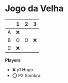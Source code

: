 # Jogo da Velha

|   | 1 | 2 | 3 |
|---|---|---|---|
| A |  ❌|   |   |
| B |  O |  O | ❌  |
| C |  ❌ |   |   |

**Players**

- ❌ p1 Hugo
- ⭕ P2 Sombra